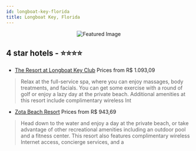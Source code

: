 ```yaml
---
id: longboat-key-florida
title: Longboat Key, Florida
---
```


<center><img src="https://i.travelapi.com/hotels/1000000/30000/27600/27542/347c50cc_z.jpg" alt="Featured Image" /></center>


##  4 star hotels - ⭐️⭐️⭐️⭐️

-    [The Resort at Longboat Key Club](https://us.hurb.com/hotels/longboat-key/the-resort-at-longboat-key-club-JNP-JP052812?cmp=18055) Prices from R$ 1.093,09
   > Relax at the full-service spa, where you can enjoy massages, body treatments, and facials. You can get some exercise with a round of golf or enjoy a lazy day at the private beach. Additional amenities at this resort include complimentary wireless Int
-    [Zota Beach Resort](https://us.hurb.com/hotels/longboat-key/zota-beach-resort-JNP-JP00415W?cmp=18055) Prices from R$ 943,69
   > Head down to the water and enjoy a day at the private beach, or take advantage of other recreational amenities including an outdoor pool and a fitness center. This resort also features complimentary wireless Internet access, concierge services, and a
